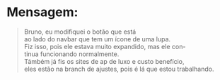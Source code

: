 # Mensagem:
>Bruno, eu modifiquei o botão que está<br>
ao lado do navbar que tem um ícone de uma lupa.<br>
>Fiz isso, pois ele estava muito expandido, mas ele con-<br>
tinua funcionando normalmente.<br>
>Támbém já fis os sites de ap de luxo e custo benefício,<br>
eles estão na branch de ajustes, pois é lá que estou trabalhando.
